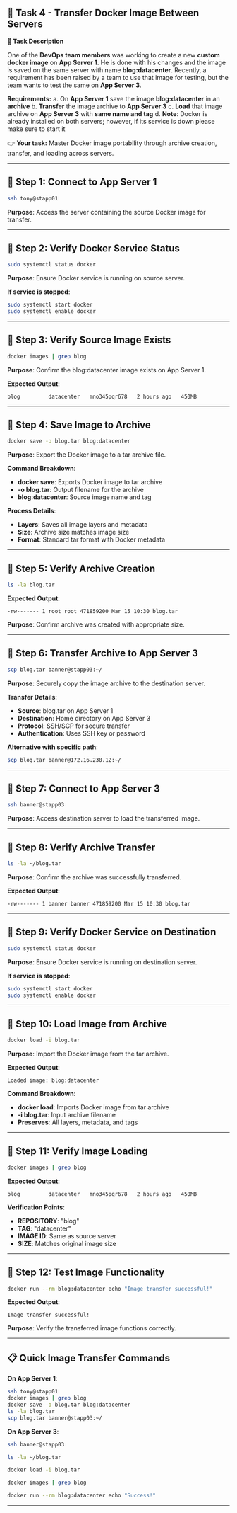 ## **🌟 Task 4 - Transfer Docker Image Between Servers**

**📌 Task Description**

One of the **DevOps team members** was working to create a new **custom docker image** on **App Server 1**. He is done with his changes and the image is saved on the same server with name **blog:datacenter**. Recently, a requirement has been raised by a team to use that image for testing, but the team wants to test the same on **App Server 3**.

**Requirements:**
a. On **App Server 1** save the image **blog:datacenter** in an **archive**
b. **Transfer** the image archive to **App Server 3**
c. **Load** that image archive on **App Server 3** with **same name and tag**
d. **Note**: Docker is already installed on both servers; however, if its service is down please make sure to start it

👉 **Your task:** Master Docker image portability through archive creation, transfer, and loading across servers.

---

## 🔹 Step 1: Connect to App Server 1

```bash
ssh tony@stapp01
```

**Purpose**: Access the server containing the source Docker image for transfer.

---

## 🔹 Step 2: Verify Docker Service Status

```bash
sudo systemctl status docker
```

**Purpose**: Ensure Docker service is running on source server.

**If service is stopped**:
```bash
sudo systemctl start docker
sudo systemctl enable docker
```

---

## 🔹 Step 3: Verify Source Image Exists

```bash
docker images | grep blog
```

**Purpose**: Confirm the blog:datacenter image exists on App Server 1.

**Expected Output**:
```
blog         datacenter   mno345pqr678   2 hours ago   450MB
```

---

## 🔹 Step 4: Save Image to Archive

```bash
docker save -o blog.tar blog:datacenter
```

**Purpose**: Export the Docker image to a tar archive file.

**Command Breakdown**:
- **docker save**: Exports Docker image to tar archive
- **-o blog.tar**: Output filename for the archive
- **blog:datacenter**: Source image name and tag

**Process Details**:
- **Layers**: Saves all image layers and metadata
- **Size**: Archive size matches image size
- **Format**: Standard tar format with Docker metadata

---

## 🔹 Step 5: Verify Archive Creation

```bash
ls -la blog.tar
```

**Expected Output**:
```
-rw------- 1 root root 471859200 Mar 15 10:30 blog.tar
```

**Purpose**: Confirm archive was created with appropriate size.

---

## 🔹 Step 6: Transfer Archive to App Server 3

```bash
scp blog.tar banner@stapp03:~/
```

**Purpose**: Securely copy the image archive to the destination server.

**Transfer Details**:
- **Source**: blog.tar on App Server 1
- **Destination**: Home directory on App Server 3
- **Protocol**: SSH/SCP for secure transfer
- **Authentication**: Uses SSH key or password

**Alternative with specific path**:
```bash
scp blog.tar banner@172.16.238.12:~/
```

---

## 🔹 Step 7: Connect to App Server 3

```bash
ssh banner@stapp03
```

**Purpose**: Access destination server to load the transferred image.

---

## 🔹 Step 8: Verify Archive Transfer

```bash
ls -la ~/blog.tar
```

**Purpose**: Confirm the archive was successfully transferred.

**Expected Output**:
```
-rw------- 1 banner banner 471859200 Mar 15 10:30 blog.tar
```

---

## 🔹 Step 9: Verify Docker Service on Destination

```bash
sudo systemctl status docker
```

**Purpose**: Ensure Docker service is running on destination server.

**If service is stopped**:
```bash
sudo systemctl start docker
sudo systemctl enable docker
```

---

## 🔹 Step 10: Load Image from Archive

```bash
docker load -i blog.tar
```

**Purpose**: Import the Docker image from the tar archive.

**Expected Output**:
```
Loaded image: blog:datacenter
```

**Command Breakdown**:
- **docker load**: Imports Docker image from tar archive
- **-i blog.tar**: Input archive filename
- **Preserves**: All layers, metadata, and tags

---

## 🔹 Step 11: Verify Image Loading

```bash
docker images | grep blog
```

**Expected Output**:
```
blog         datacenter   mno345pqr678   2 hours ago   450MB
```

**Verification Points**:
- **REPOSITORY**: "blog"
- **TAG**: "datacenter"
- **IMAGE ID**: Same as source server
- **SIZE**: Matches original image size

---

## 🔹 Step 12: Test Image Functionality

```bash
docker run --rm blog:datacenter echo "Image transfer successful!"
```

**Expected Output**:
```
Image transfer successful!
```

**Purpose**: Verify the transferred image functions correctly.

---

## 📋 Quick Image Transfer Commands

**On App Server 1**:
```bash
ssh tony@stapp01
docker images | grep blog
docker save -o blog.tar blog:datacenter
ls -la blog.tar
scp blog.tar banner@stapp03:~/
```

**On App Server 3**:
```bash
ssh banner@stapp03

ls -la ~/blog.tar

docker load -i blog.tar

docker images | grep blog

docker run --rm blog:datacenter echo "Success!"
```

---
